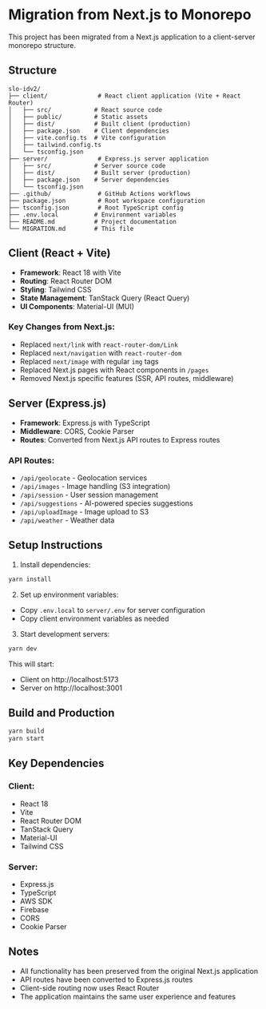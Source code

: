 # Migration from Next.js to Monorepo

This project has been migrated from a Next.js application to a client-server monorepo structure.

## Structure

```
slo-idv2/
├── client/              # React client application (Vite + React Router)
│   ├── src/            # React source code
│   ├── public/         # Static assets
│   ├── dist/           # Built client (production)
│   ├── package.json    # Client dependencies
│   ├── vite.config.ts  # Vite configuration
│   ├── tailwind.config.ts
│   └── tsconfig.json
├── server/              # Express.js server application
│   ├── src/            # Server source code
│   ├── dist/           # Built server (production)
│   ├── package.json    # Server dependencies
│   └── tsconfig.json
├── .github/             # GitHub Actions workflows
├── package.json         # Root workspace configuration
├── tsconfig.json        # Root TypeScript config
├── .env.local          # Environment variables
├── README.md           # Project documentation
└── MIGRATION.md        # This file
```

## Client (React + Vite)

- **Framework**: React 18 with Vite
- **Routing**: React Router DOM
- **Styling**: Tailwind CSS
- **State Management**: TanStack Query (React Query)
- **UI Components**: Material-UI (MUI)

### Key Changes from Next.js:
- Replaced `next/link` with `react-router-dom/Link`
- Replaced `next/navigation` with `react-router-dom`
- Replaced `next/image` with regular `img` tags
- Replaced Next.js pages with React components in `/pages`
- Removed Next.js specific features (SSR, API routes, middleware)

## Server (Express.js)

- **Framework**: Express.js with TypeScript
- **Middleware**: CORS, Cookie Parser
- **Routes**: Converted from Next.js API routes to Express routes

### API Routes:
- `/api/geolocate` - Geolocation services
- `/api/images` - Image handling (S3 integration)
- `/api/session` - User session management
- `/api/suggestions` - AI-powered species suggestions
- `/api/uploadImage` - Image upload to S3
- `/api/weather` - Weather data

## Setup Instructions

1. Install dependencies:
```bash
yarn install
```

2. Set up environment variables:
- Copy `.env.local` to `server/.env` for server configuration
- Copy client environment variables as needed

3. Start development servers:
```bash
yarn dev
```

This will start:
- Client on http://localhost:5173
- Server on http://localhost:3001

## Build and Production

```bash
yarn build
yarn start
```

## Key Dependencies

### Client:
- React 18
- Vite
- React Router DOM
- TanStack Query
- Material-UI
- Tailwind CSS

### Server:
- Express.js
- TypeScript
- AWS SDK
- Firebase
- CORS
- Cookie Parser

## Notes

- All functionality has been preserved from the original Next.js application
- API routes have been converted to Express.js routes
- Client-side routing now uses React Router
- The application maintains the same user experience and features
